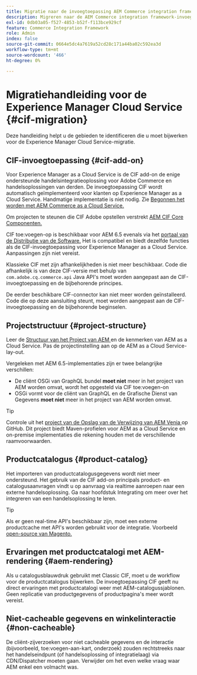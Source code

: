 ```yaml
---
title: Migratie naar de invoegtoepassing AEM Commerce integration framework (CIF)
description: Migreren naar de AEM Commerce integration framework-invoegtoepassing (CIF) vanuit een oude versie
exl-id: 0db03a05-f527-4853-b52f-f113bce929cf
feature: Commerce Integration Framework
role: Admin
index: false
source-git-commit: 0664e5dc4a7619a52cd28c171a44ba02c592ea3d
workflow-type: tm+mt
source-wordcount: '466'
ht-degree: 0%

---
```



# Migratiehandleiding voor de Experience Manager Cloud Service {#cif-migration}

Deze handleiding helpt u de gebieden te identificeren die u moet bijwerken voor de Experience Manager Cloud Service-migratie.

## CIF-invoegtoepassing {#cif-add-on}

Voor Experience Manager as a Cloud Service is de CIF add-on de enige ondersteunde handelsintegratieoplossing voor Adobe Commerce en handelsoplossingen van derden. De invoegtoepassing CIF wordt automatisch geïmplementeerd voor klanten op Experience Manager as a Cloud Service. Handmatige implementatie is niet nodig. Zie [ Begonnen het worden met AEM Commerce as a Cloud Service.](/help/commerce-cloud/cif-storefront/getting-started.md)

Om projecten te steunen die CIF Adobe opstellen verstrekt [ AEM CIF Core Componenten.](https://github.com/adobe/aem-core-cif-components)

CIF toe:voegen-op is beschikbaar voor AEM 6.5 evenals via het [ portaal van de Distributie van de Software.](/help/implementing/developing/tools/package-manager.md) Het is compatibel en biedt dezelfde functies als de CIF-invoegtoepassing voor Experience Manager as a Cloud Service. Aanpassingen zijn niet vereist.

Klassieke CIF met zijn afhankelijkheden is niet meer beschikbaar. Code die afhankelijk is van deze CIF-versie met behulp van `com.adobe.cq.commerce.api` Java API&#39;s moet worden aangepast aan de CIF-invoegtoepassing en de bijbehorende principes.

De eerder beschikbare CIF-connector kan niet meer worden geïnstalleerd. Code die op deze aansluiting steunt, moet worden aangepast aan de CIF-invoegtoepassing en de bijbehorende beginselen.

## Projectstructuur {#project-structure}

Leer de [ Structuur van het Project van AEM ](/help/implementing/developing/introduction/aem-project-content-package-structure.md) en de kenmerken van AEM as a Cloud Service. Pas de projectinstelling aan op de AEM as a Cloud Service-lay-out.

Vergeleken met AEM 6.5-implementaties zijn er twee belangrijke verschillen:

* De cliënt OSGi van GraphQL bundel **moet niet** meer in het project van AEM worden omvat, wordt het opgesteld via CIF toe:voegen-on
* OSGi vormt voor de cliënt van GraphQL en de Grafische Dienst van Gegevens **moet niet** meer in het project van AEM worden omvat.

>[!TIP]
>
>Controle uit het [ project van de Opslag van de Verwijzing van AEM Venia ](https://github.com/adobe/aem-cif-guides-venia) op GitHub. Dit project biedt Maven-profielen voor AEM as a Cloud Service en on-premise implementaties die rekening houden met de verschillende raamvoorwaarden.

## Productcatalogus {#product-catalog}

Het importeren van productcatalogusgegevens wordt niet meer ondersteund. Het gebruik van de CIF add-on principals product- en catalogusaanvragen vindt u op aanvraag via realtime aanroepen naar een externe handelsoplossing. Ga naar hoofdstuk Integrating om meer over het integreren van een handelsoplossing te leren.

>[!TIP]
>
>Als er geen real-time API&#39;s beschikbaar zijn, moet een externe productcache met API&#39;s worden gebruikt voor de integratie. Voorbeeld [ open-source van Magento.](https://business.adobe.com/products/magento/open-source.html)

## Ervaringen met productcatalogi met AEM-rendering {#aem-rendering}

Als u catalogusblauwdruk gebruikt met Classic CIF, moet u de workflow voor de productcatalogus bijwerken. De invoegtoepassing CIF geeft nu direct ervaringen met productcatalogi weer met AEM-catalogussjablonen. Geen replicatie van productgegevens of productpagina&#39;s meer wordt vereist.

## Niet-cacheable gegevens en winkelinteractie {#non-cacheable}

De cliënt-zijverzoeken voor niet cacheable gegevens en de interactie (bijvoorbeeld, toe:voegen-aan-kart, onderzoek) zouden rechtstreeks naar het handelseindpunt (of handelsoplossing of integratielaag) via CDN/Dispatcher moeten gaan. Verwijder om het even welke vraag waar AEM enkel een volmacht was.
